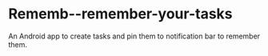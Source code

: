 # Rememb--remember-your-tasks
An Android app to create tasks and pin them to notification bar to remember them.
